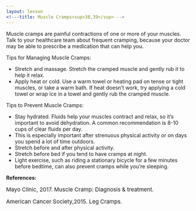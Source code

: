 ```yaml
---
layout: lesson
<!---title: Muscle Cramps<sup>38,39</sup>--->
---
```


Muscle cramps are painful contractions of one or more of your muscles. Talk to your healthcare team about frequent cramping, because your doctor may be able to prescribe a medication that can help you. 

Tips for Managing Muscle Cramps:

* Stretch and massage. Stretch the cramped muscle and gently rub it to help it relax.
* Apply heat or cold. Use a warm towel or heating pad on tense or tight muscles, or take a warm bath. If heat doesn’t work, try applying a cold towel or wrap ice in a towel and gently rub the cramped muscle.

Tips to Prevent Muscle Cramps:

* Stay hydrated. Fluids help your muscles contract and relax, so it’s important to avoid dehydration. A common recommendation is 8-10 cups of clear fluids per day.
* This is especially important after strenuous physical activity or on days you spend a lot of time outdoors.
* Stretch before and after physical activity.
* Stretch before bed if you tend to have cramps at night.
* Light exercise, such as riding a stationary bicycle for a few minutes before bedtime, can also prevent cramps while you’re sleeping.

**References:**

<span style="font-size:15px;">Mayo Clinic, 2017. Muscle Cramp: Diagnosis & treatment.</span> 

<span style="font-size:15px;">American Cancer Society,2015. Leg Cramps.</span>
